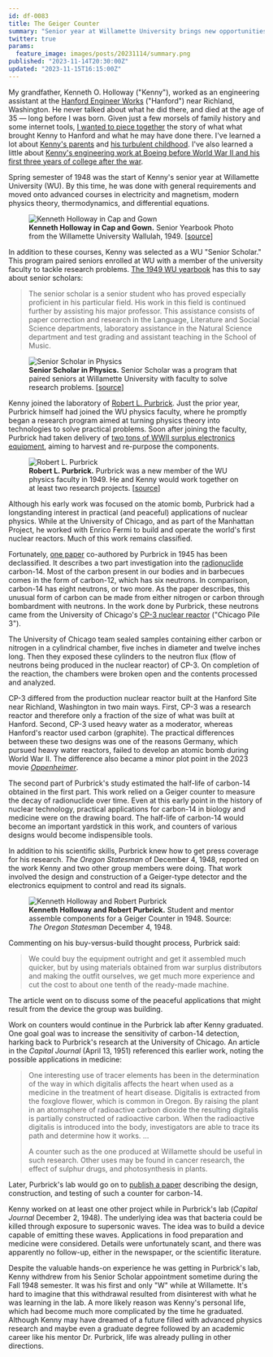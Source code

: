 ```yaml
---
id: df-0083
title: The Geiger Counter
summary: "Senior year at Willamette University brings new opportunities."
twitter: true
params:
  feature_image: images/posts/20231114/summary.png
published: "2023-11-14T20:30:00Z"
updated: "2023-11-15T16:15:00Z"
---
```


My grandfather, Kenneth O. Holloway ("Kenny"), worked as an engineering assistant at the [Hanford Engineer Works](https://en.wikipedia.org/wiki/Hanford_Engineer_Works) ("Hanford") near Richland, Washington. He never talked about what he did there, and died at the age of 35 &mdash; long before I was born. Given just a few morsels of family history and some internet tools, [I wanted to piece together](/articles/2023/10/14/grandpa-what-did-you-do-at-the-atomic-bomb-factory/) the story of what what brought Kenny to Hanford and what he may have done there. I've learned a lot about [Kenny's parents](/articles/2023/10/22/sowing-seeds-on-rocky-soil/) and [his turbulent childhood](/articles/2023/10/27/growing-pains/). I've also learned a little about [Kenny's engineering work at Boeing before World War II and his first three years of college after the war](/articles/2023/10/27/growing-pains/).

Spring semester of 1948 was the start of Kenny's senior year at Willamette University (WU). By this time, he was done with general requirements and moved onto advanced courses in electricity and magnetism, modern physics theory, thermodynamics, and differential equations.

<figure>
  <img alt="Kenneth Holloway in Cap and Gown" src="/images/posts/20231114/kenny-cap-gown.png">
  <figcaption>
    <strong>Kenneth Holloway in Cap and Gown.</strong> Senior Yearbook Photo from the Willamette University Wallulah, 1949. [<a href="https://digitalcollections.willamette.edu/items/34cc12bd-b41b-480f-b560-9014835050db">source</a>]
  </figcaption>
</figure>

In addition to these courses, Kenny was selected as a WU "Senior Scholar." This program paired seniors enrolled at WU with a member of the university faculty to tackle research problems. [The 1949 WU yearbook](https://digitalcollections.willamette.edu/items/34cc12bd-b41b-480f-b560-9014835050db) has this to say about senior scholars:

> The senior scholar is a senior student who has proved especially proficient in his particular field. His work in this field is continued further by assisting his major professor. This assistance consists of paper correction and research in the Language, Literature and Social Science departments, laboratory assistance in the Natural Science department and test grading and assistant teaching in the School of Music.

<figure>
  <img alt="Senior Scholar in Physics" src="/images/posts/20231114/senior-scholar.png">
  <figcaption>
    <strong>Senior Scholar in Physics.</strong> Senior Scholar was a program that paired seniors at Willamette University with faculty to solve research problems. [<a href="https://digitalcollections.willamette.edu/items/34cc12bd-b41b-480f-b560-9014835050db">source</a>]
  </figcaption>
</figure>

Kenny joined the laboratory of [Robert L. Purbrick](https://ahf.nuclearmuseum.org/ahf/profile/robert-purbrick/). Just the prior year, Purbrick himself had joined the WU physics faculty, where he promptly began a research program aimed at turning physics theory into technologies to solve practical problems. Soon after joining the faculty, Purbrick had taken delivery of [two tons of WWII surplus electronics equipment](/articles/2023/11/01/beating-swords-into-ploughshares/), aiming to harvest and re-purpose the components.

<figure>
  <img alt="Robert L. Purbrick" src="/images/posts/20231114/purbrick.png">
  <figcaption>
    <strong>Robert L. Purbrick.</strong> Purbrick was a new member of the WU physics faculty in 1949. He and Kenny would work together on at least two research projects. [<a href="https://digitalcollections.willamette.edu/items/34cc12bd-b41b-480f-b560-9014835050db">source</a>]
  </figcaption>
</figure>

Although his early work was focused on the atomic bomb, Purbrick had a longstanding interest in practical (and peaceful) applications of nuclear physics. While at the University of Chicago, and as part of the Manhattan Project, he worked with Enrico Fermi to build and operate the world's first nuclear reactors. Much of this work remains classified.

Fortunately, [one paper](https://doi.org/10.2172/12518281) co-authored by Purbrick in 1945 has been declassified. It describes a two part investigation into the [radionuclide](https://en.wikipedia.org/wiki/Radionuclide) carbon-14. Most of the carbon present in our bodies and in barbecues comes in the form of carbon-12, which has six neutrons. In comparison, carbon-14 has eight neutrons, or two more. As the paper describes, this unusual form of carbon can be made from either nitrogen or carbon through bombardment with neutrons. In the work done by Purbrick, these neutrons came from the University of Chicago's [CP-3 nuclear reactor](https://en.wikipedia.org/wiki/Chicago_Pile-3) ("Chicago Pile 3").

The University of Chicago team sealed samples containing either carbon or nitrogen in a cylindrical chamber, five inches in diameter and twelve inches long. Then they exposed these cylinders to the neutron flux (flow of neutrons being produced in the nuclear reactor) of CP-3. On completion of the reaction, the chambers were broken open and the contents processed and analyzed.

CP-3 differed from the production nuclear reactor built at the Hanford Site near Richland, Washington in two main ways. First, CP-3 was a research reactor and therefore only a fraction of the size of what was built at Hanford. Second, CP-3 used heavy water as a moderator, whereas Hanford's reactor used carbon (graphite). The practical differences between these two designs was one of the reasons Germany, which pursued heavy water reactors, failed to develop an atomic bomb during World War II. The difference also became a minor plot point in the 2023 movie *[Oppenheimer](https://en.wikipedia.org/wiki/Oppenheimer_(film))*.

The second part of Purbrick's study estimated the half-life of carbon-14 obtained in the first part. This work relied on a Geiger counter to measure the decay of radionuclide over time. Even at this early point in the history of nuclear technology, practical applications for carbon-14 in biology and medicine were on the drawing board. The half-life of carbon-14 would become an important yardstick in this work, and counters of various designs would become indispensible tools.

In addition to his scientific skills, Purbrick knew how to get press coverage for his research. *The Oregon Statesman* of December 4, 1948, reported on the work Kenny and two other group members were doing. That work involved the design and construction of a Geiger-type detector and the electronics equipment to control and read its signals.

<figure>
  <img alt="Kenneth Holloway and Robert Purbrick" src="/images/posts/20231114/purbrick-holloway.png">
  <figcaption>
    <strong>Kenneth Holloway and Robert Purbrick.</strong> Student and mentor assemble components for a Geiger Counter in 1948. Source: <em>The Oregon Statesman</em> December 4, 1948.
  </figcaption>
</figure>

Commenting on his buy-versus-build thought process, Purbrick said:

> We could buy the equipment outright and get it assembled much quicker, but by using materials obtained from war surplus distributors and making the outfit ourselves, we get much more experience and cut the cost to about one tenth of the ready-made machine.

The article went on to discuss some of the peaceful applications that might result from the device the group was building.

Work on counters would continue in the Purbrick lab after Kenny graduated. One goal goal was to increase the sensitivity of carbon-14 detection, harking back to Purbrick's research at the University of Chicago. An article in the *Capital Journal* (April 13, 1951) referenced this earlier work, noting the possible applications in medicine:

> One interesting use of tracer elements has been in the determination of the way in which digitalis affects the heart when used as a medicine in the treatment of heart disease. Digitalis is extracted from the foxglove flower, which is common in Oregon. By raising the plant in an atomsphere of radioactive carbon dioxide the resulting digitalis is partially constructed of radioactive carbon. When the radioactive digitalis is introduced into the body, investigators are able to trace its path and determine how it works. ...
> 
> A counter such as the one produced at Willamette should be useful in such research. Other uses may be found in cancer research, the effect of sulphur drugs, and photosynthesis in plants.

Later, Purbrick's lab would go on to [publish a paper](https://doi.org/10.1063/1.1745977) describing the design, construction, and testing of such a counter for carbon-14.

Kenny worked on at least one other project while in Purbrick's lab (*Capital Journal* December 2, 1948). The underlying idea was that bacteria could be killed through exposure to supersonic waves. The idea was to build a device capable of emitting these waves. Applications in food preparation and medicine were considered. Details were unfortunately scant, and there was apparently no follow-up, either in the newspaper, or the scientific literature.

Despite the valuable hands-on experience he was getting in Purbrick's lab, Kenny withdrew from his Senior Scholar appointment sometime during the Fall 1948 semester. It was his first and only "W" while at Willamette. It's hard to imagine that this withdrawal resulted from disinterest with what he was learning in the lab. A more likely reason was Kenny's personal life, which had become much more complicated by the time he graduated. Although Kenny may have dreamed of a future filled with advanced physics research and maybe even a graduate degree followed by an academic career like his mentor Dr. Purbrick, life was already pulling in other directions.
